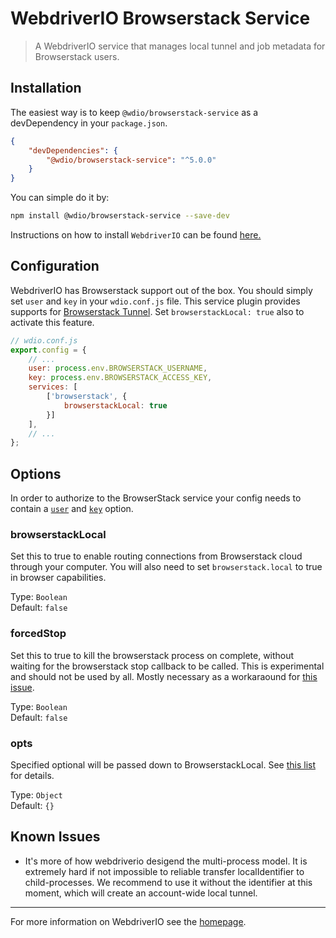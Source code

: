WebdriverIO Browserstack Service
==========

> A WebdriverIO service that manages local tunnel and job metadata for Browserstack users.

## Installation


The easiest way is to keep `@wdio/browserstack-service` as a devDependency in your `package.json`.

```json
{
    "devDependencies": {
        "@wdio/browserstack-service": "^5.0.0"
    }
}
```

You can simple do it by:

```bash
npm install @wdio/browserstack-service --save-dev
```

Instructions on how to install `WebdriverIO` can be found [here.](https://webdriver.io/docs/gettingstarted.html)


## Configuration

WebdriverIO has Browserstack support out of the box. You should simply set `user` and `key` in your `wdio.conf.js` file. This service plugin provides supports for [Browserstack Tunnel](https://www.browserstack.com/automate/node#setting-local-tunnel). Set `browserstackLocal: true` also to activate this feature.

```js
// wdio.conf.js
export.config = {
    // ...
    user: process.env.BROWSERSTACK_USERNAME,
    key: process.env.BROWSERSTACK_ACCESS_KEY,
    services: [
        ['browserstack', {
            browserstackLocal: true
        }]
    ],
    // ...
};
```

## Options

In order to authorize to the BrowserStack service your config needs to contain a [`user`](https://webdriver.io/docs/options.html#user) and [`key`](https://webdriver.io/docs/options.html#key) option.

### browserstackLocal
Set this to true to enable routing connections from Browserstack cloud through your computer. You will also need to set `browserstack.local` to true in browser capabilities.

Type: `Boolean`<br>
Default: `false`

### forcedStop
Set this to true to kill the browserstack process on complete, without waiting for the browserstack stop callback to be called. This is experimental and should not be used by all. Mostly necessary as a workaraound for [this issue](https://github.com/browserstack/browserstack-local-nodejs/issues/41).

Type: `Boolean`<br>
Default: `false`

### opts
Specified optional will be passed down to BrowserstackLocal. See [this list](https://www.browserstack.com/local-testing#modifiers) for details.

Type: `Object`<br>
Default: `{}`

## Known Issues

- It's more of how webdriverio desigend the multi-process model. It is extremely hard if not impossible to reliable transfer localIdentifier to child-processes. We recommend to use it without the identifier at this moment, which will create an account-wide local tunnel.

----

For more information on WebdriverIO see the [homepage](https://webdriver.io).
